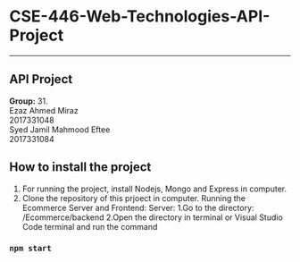 # CSE-446-Web-Technologies-API-Project
**********************
 API Project
 -----------------
 **Group:** 31.
 <br />
 Ezaz Ahmed Miraz<br />
       2017331048<br />
       Syed Jamil Mahmood Eftee<br />
       2017331084<br />
       
How to install the project
---------------------------
1. For running the project, install Nodejs, Mongo and Express in computer.
2. Clone the repository of this prjoect in computer.
Running the Ecommerce Server and Frontend:
Server:
1.Go to the directory: /Ecommerce/backend
2.Open the directory in terminal or Visual Studio Code terminal and run the command
  ### `npm start`
       
